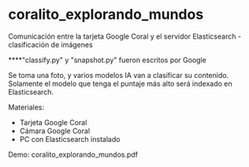 # coralito_explorando_mundos
Comunicación entre la tarjeta Google Coral y el servidor Elasticsearch - clasificación de imágenes

****"classify.py" y "snapshot.py" fueron escritos por Google

Se toma una foto, y varios modelos IA van a clasificar su contenido. Solamente el modelo que tenga el puntaje más alto será indexado en Elasticsearch.

Materiales:
* Tarjeta Google Coral
* Cámara Google Coral
* PC con Elasticsearch instalado 

Demo:
coralito_explorando_mundos.pdf

